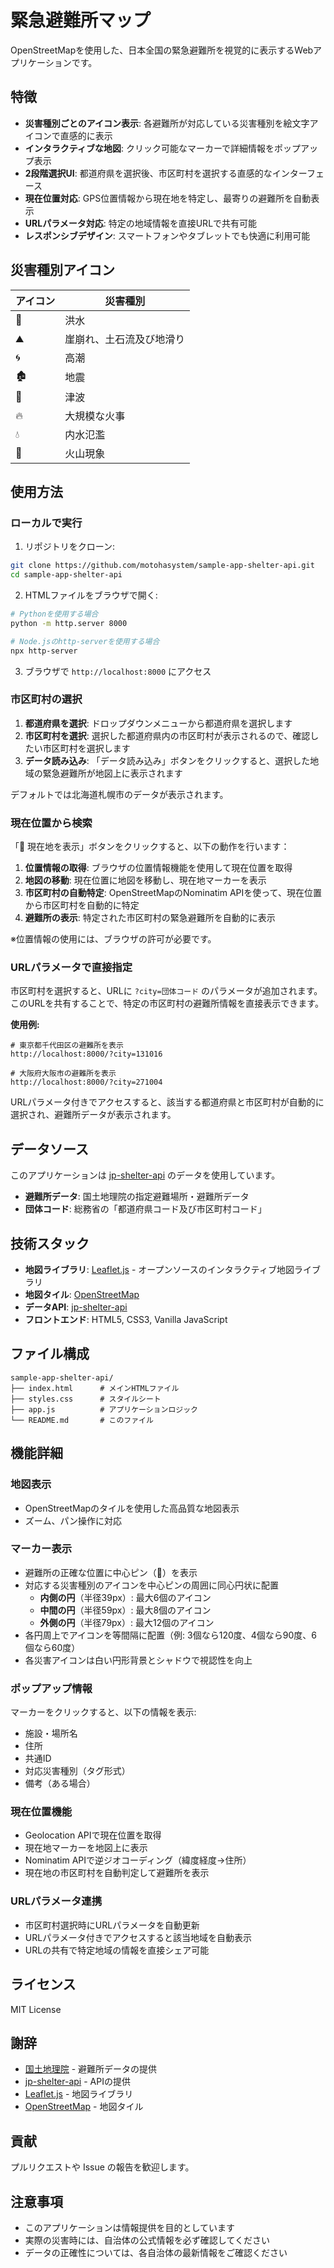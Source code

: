 # 緊急避難所マップ

OpenStreetMapを使用した、日本全国の緊急避難所を視覚的に表示するWebアプリケーションです。

## 特徴

- **災害種別ごとのアイコン表示**: 各避難所が対応している災害種別を絵文字アイコンで直感的に表示
- **インタラクティブな地図**: クリック可能なマーカーで詳細情報をポップアップ表示
- **2段階選択UI**: 都道府県を選択後、市区町村を選択する直感的なインターフェース
- **現在位置対応**: GPS位置情報から現在地を特定し、最寄りの避難所を自動表示
- **URLパラメータ対応**: 特定の地域情報を直接URLで共有可能
- **レスポンシブデザイン**: スマートフォンやタブレットでも快適に利用可能

## 災害種別アイコン

| アイコン | 災害種別 |
|---------|---------|
| 🌊 | 洪水 |
| ⛰️ | 崖崩れ、土石流及び地滑り |
| 🌀 | 高潮 |
| 🏚️ | 地震 |
| 🌊 | 津波 |
| 🔥 | 大規模な火事 |
| 💧 | 内水氾濫 |
| 🌋 | 火山現象 |

## 使用方法

### ローカルで実行

1. リポジトリをクローン:
```bash
git clone https://github.com/motohasystem/sample-app-shelter-api.git
cd sample-app-shelter-api
```

2. HTMLファイルをブラウザで開く:
```bash
# Pythonを使用する場合
python -m http.server 8000

# Node.jsのhttp-serverを使用する場合
npx http-server
```

3. ブラウザで `http://localhost:8000` にアクセス

### 市区町村の選択

1. **都道府県を選択**: ドロップダウンメニューから都道府県を選択します
2. **市区町村を選択**: 選択した都道府県内の市区町村が表示されるので、確認したい市区町村を選択します
3. **データ読み込み**: 「データ読み込み」ボタンをクリックすると、選択した地域の緊急避難所が地図上に表示されます

デフォルトでは北海道札幌市のデータが表示されます。

### 現在位置から検索

「📍 現在地を表示」ボタンをクリックすると、以下の動作を行います：

1. **位置情報の取得**: ブラウザの位置情報機能を使用して現在位置を取得
2. **地図の移動**: 現在位置に地図を移動し、現在地マーカーを表示
3. **市区町村の自動特定**: OpenStreetMapのNominatim APIを使って、現在位置から市区町村を自動的に特定
4. **避難所の表示**: 特定された市区町村の緊急避難所を自動的に表示

※位置情報の使用には、ブラウザの許可が必要です。

### URLパラメータで直接指定

市区町村を選択すると、URLに `?city=団体コード` のパラメータが追加されます。このURLを共有することで、特定の市区町村の避難所情報を直接表示できます。

**使用例:**
```
# 東京都千代田区の避難所を表示
http://localhost:8000/?city=131016

# 大阪府大阪市の避難所を表示
http://localhost:8000/?city=271004
```

URLパラメータ付きでアクセスすると、該当する都道府県と市区町村が自動的に選択され、避難所データが表示されます。

## データソース

このアプリケーションは [jp-shelter-api](https://github.com/motohasystem/jp-shelter-api) のデータを使用しています。

- **避難所データ**: 国土地理院の指定避難場所・避難所データ
- **団体コード**: 総務省の「都道府県コード及び市区町村コード」

## 技術スタック

- **地図ライブラリ**: [Leaflet.js](https://leafletjs.com/) - オープンソースのインタラクティブ地図ライブラリ
- **地図タイル**: [OpenStreetMap](https://www.openstreetmap.org/)
- **データAPI**: [jp-shelter-api](https://github.com/motohasystem/jp-shelter-api)
- **フロントエンド**: HTML5, CSS3, Vanilla JavaScript

## ファイル構成

```
sample-app-shelter-api/
├── index.html      # メインHTMLファイル
├── styles.css      # スタイルシート
├── app.js          # アプリケーションロジック
└── README.md       # このファイル
```

## 機能詳細

### 地図表示
- OpenStreetMapのタイルを使用した高品質な地図表示
- ズーム、パン操作に対応

### マーカー表示
- 避難所の正確な位置に中心ピン（📍）を表示
- 対応する災害種別のアイコンを中心ピンの周囲に同心円状に配置
  - **内側の円**（半径39px）: 最大6個のアイコン
  - **中間の円**（半径59px）: 最大8個のアイコン
  - **外側の円**（半径79px）: 最大12個のアイコン
- 各円周上でアイコンを等間隔に配置（例: 3個なら120度、4個なら90度、6個なら60度）
- 各災害アイコンは白い円形背景とシャドウで視認性を向上

### ポップアップ情報
マーカーをクリックすると、以下の情報を表示:
- 施設・場所名
- 住所
- 共通ID
- 対応災害種別（タグ形式）
- 備考（ある場合）

### 現在位置機能
- Geolocation APIで現在位置を取得
- 現在地マーカーを地図上に表示
- Nominatim APIで逆ジオコーディング（緯度経度→住所）
- 現在地の市区町村を自動判定して避難所を表示

### URLパラメータ連携
- 市区町村選択時にURLパラメータを自動更新
- URLパラメータ付きでアクセスすると該当地域を自動表示
- URLの共有で特定地域の情報を直接シェア可能

## ライセンス

MIT License

## 謝辞

- [国土地理院](https://www.gsi.go.jp/) - 避難所データの提供
- [jp-shelter-api](https://github.com/motohasystem/jp-shelter-api) - APIの提供
- [Leaflet.js](https://leafletjs.com/) - 地図ライブラリ
- [OpenStreetMap](https://www.openstreetmap.org/) - 地図タイル

## 貢献

プルリクエストや Issue の報告を歓迎します。

## 注意事項

- このアプリケーションは情報提供を目的としています
- 実際の災害時には、自治体の公式情報を必ず確認してください
- データの正確性については、各自治体の最新情報をご確認ください
